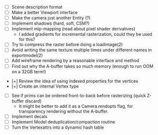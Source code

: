 - [ ] Scene description format
- [ ] Make a better Viewport interface
- [ ] Make the camera just another Entity (?)
- [ ] Implement shadows (hard, soft, CSM?)
- [ ] Implement mip-mapping (read about pixel shader derivatives)
	- I added gradients for incremental rasterization, could they be used for this?
- [ ] Try to compress the raster before doing a loadimage(2)
- [ ] Avoid writing the same texture multiple times under different names in exportmodel(2)
- [ ] Add wireframe rendering by a reasonable interface and method
- [ ] Find out why the A-buffer takes so much memory (enough to run OOM on a 32GB term!)
- [+] Review the idea of using indexed properties for the vertices
- [+] Create an internal Vertex type
- [ ] See if prims can be ordered front-to-back before rasterizing (quick Z-buffer discard)
	- It might be better to add it as a Camera.rendopts flag, for
	  transparency rendering without the A-buffer.
- [ ] Implement decals
- [ ] Implement Model deduplication/compaction routine
- [ ] Turn the Vertexattrs into a dynamic hash table
